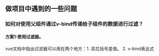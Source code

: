 ## 做项目中遇到的一些问题

### 如何对使用父组件通过v-bind传递给子组件的数据进行过滤？

#### 方案1:使用过滤器。

vue文档中指出过滤器可以用在两个地方：1. 双花括号差值。 2. v-bind表达式

